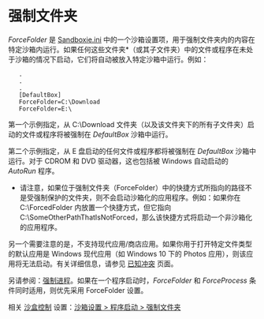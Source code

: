 # 强制文件夹

_ForceFolder_ 是 [Sandboxie.ini](SandboxieIni.md) 中的一个沙箱设置项，用于强制文件夹内的内容在特定沙箱内运行。如果任何这些文件夹*（或其子文件夹）中的文件或程序在未处于沙箱的情况下启动，它们将自动被放入特定沙箱中运行。例如：

```
   .
   .
   .
   [DefaultBox]
   ForceFolder=C:\Download
   ForceFolder=E:\
```

第一个示例指定，从 C:\Download 文件夹（以及该文件夹下的所有子文件夹）启动的文件或程序将被强制在 _DefaultBox_ 沙箱中运行。

第二个示例指定，从 E 盘启动的任何文件或程序都将被强制在 _DefaultBox_ 沙箱中运行。对于 CDROM 和 DVD 驱动器，这也包括被 Windows 自动启动的 _AutoRun_ 程序。

* 请注意，如果位于强制文件夹（ForceFolder）中的快捷方式所指向的路径不是受强制保护的文件夹，则不会启动沙箱化的应用程序。例如：如果你在 C:\ForcedFolder 内放置一个快捷方式，但它指向 C:\SomeOtherPathThatIsNotForced，那么该快捷方式将启动一个非沙箱化的应用程序。

另一个需要注意的是，不支持现代应用/商店应用。如果你用于打开特定文件类型的默认应用是 Windows 现代应用（如 Windows 10 下的 Photos 应用），则该应用将无法启动。有关详细信息，请参见 [已知冲突](KnownConflicts.md#uwp--modern--microsoft-store-apps) 页面。

另请参阅：[强制进程](ForceProcess.md)。如果在一个程序启动时，_ForceFolder_ 和 _ForceProcess_ 条件同时适用，则优先采用 ForceFolder 设置。

相关 [沙盒控制](SandboxieControl.md) 设置：[沙箱设置 > 程序启动 > 强制文件夹](ProgramStartSettings.md#forced-folders)